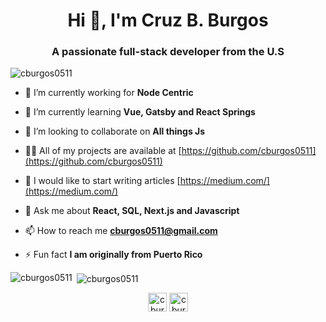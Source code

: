 <h1 align="center">Hi 👋, I'm Cruz B. Burgos</h1>
<h3 align="center">A passionate full-stack developer from the U.S</h3>

<p align="left"> <img src="https://komarev.com/ghpvc/?username=cburgos0511" alt="cburgos0511" /> </p>

- 🔭 I’m currently working for **Node Centric**

- 🌱 I’m currently learning **Vue, Gatsby and React Springs**

- 👯 I’m looking to collaborate on **All things Js**

- 👨‍💻 All of my projects are available at [https://github.com/cburgos0511](https://github.com/cburgos0511)

- 📝 I would like to start writing articles [https://medium.com/](https://medium.com/)

- 💬 Ask me about **React, SQL, Next.js and Javascript**

- 📫 How to reach me **cburgos0511@gmail.com**

- ⚡ Fun fact **I am originally from Puerto Rico**

<p align="left">
</p><p><img align="left" src="https://github-readme-stats.vercel.app/api/top-langs/?username=cburgos0511&layout=compact&hide=html" alt="cburgos0511" /></p>

<p>&nbsp;<img align="center" src="https://github-readme-stats.vercel.app/api?username=cburgos0511&show_icons=true" alt="cburgos0511" /></p>

<p align="center">
<a href="https://linkedin.com/in/cburgi0511" target="blank"><img align="center" src="https://cdn.jsdelivr.net/npm/simple-icons@3.0.1/icons/linkedin.svg" alt="cburgi0511" height="30" width="30" /></a>
<a href="https://codesandbox.com/cburgos0511" target="blank"><img align="center" src="https://cdn.jsdelivr.net/npm/simple-icons@3.0.1/icons/codesandbox.svg" alt="cburgos0511" height="30" width="30" /></a>
</p>
